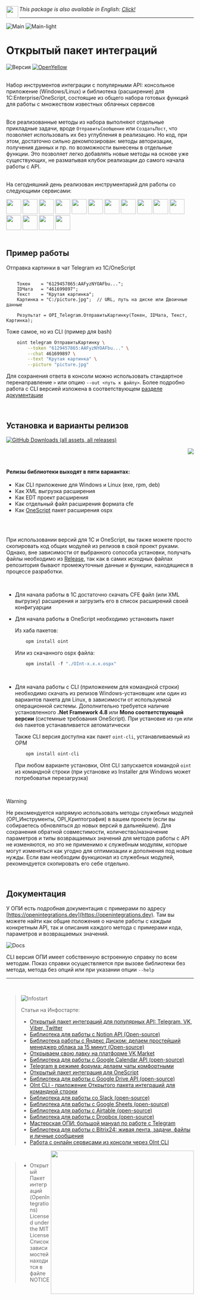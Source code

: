 
 <img src="https://github.com/Bayselonarrend/OpenIntegrations/raw/main/Media/eng.png?1" align="left" width="32"> *This package is also available in English: [Click!](https://github.com/Bayselonarrend/OpenIntegrations/blob/main/README_ENG.md)*

<hr>

![Main](https://github.com/Bayselonarrend/OpenIntegrations/raw/main/Media/main.gif#gh-dark-mode-only#gh-dark-mode-only)
![Main-light](https://github.com/Bayselonarrend/OpenIntegrations/raw/main/Media/main-light.gif#gh-light-mode-only)


# Открытый пакет интеграций

![Версия](https://img.shields.io/badge/Версия_1С-8.3.9-yellow)
[![OpenYellow](https://img.shields.io/endpoint?url=https://openyellow.org/data/badges/2/736878759.json)](https://openyellow.org/grid?data=top&repo=736878759)

<br>
Набор инструментов интеграции с популярными API: консольное приложение (Windows/Linux) и библиотека (расширение) для 1C:Enterprise/OneScript, состоящие из общего набора готовых функций для работы с множеством известных облачных сервисов<br>


<br>

Все реализованные методы из набора выполняют отдельные прикладные задачи, вроде `ОтправитьСообщение` или `СоздатьПост`, что позволяет использовать их без углубления в реализацию. Но код, при этом, достаточно сильно декомпозирован: методы авторизации, получения данных и пр. по возможности вынесены в отдельные функции. Это позволяет легко добавлять новые методы на основе уже существующих, не разматывая клубок реализации до самого начала работы с API. <br><br>

На сегодняшний день реализован инструментарий для работы со следующими сервисами:
<br>
  <div>
  <a href="https://openintegrations.dev/docs/Instructions/Telegram/"><img src="https://github.com/Bayselonarrend/OpenIntegrations/raw/main/Media/Telegram.png" width="40"></a>
  <a href="https://openintegrations.dev/docs/Instructions/Bitrix24/"><img src="https://github.com/Bayselonarrend/OpenIntegrations/raw/main/Media/Bitrix24.png?6" width="40"></a>
  <a href="https://openintegrations.dev/docs/Instructions/VK/"><img src="https://github.com/Bayselonarrend/OpenIntegrations/raw/main/Media/VK.png" width="40"></a>
  <a href="https://openintegrations.dev/docs/Instructions/VKTeams/"><img src="https://github.com/Bayselonarrend/OpenIntegrations/raw/main/Media/VKTeams.png" width="40"></a>
  <a href="https://openintegrations.dev/docs/Instructions/Viber/"><img src="https://github.com/Bayselonarrend/OpenIntegrations/raw/main/Media/Viber.png" width="40"></a>
   <a href="https://openintegrations.dev/docs/Instructions/Ozon/"><img src="https://github.com/Bayselonarrend/OpenIntegrations/raw/main/Media/Ozon.png" width="40"></a>
  <a href="https://openintegrations.dev/docs/Instructions/Twitter/"><img src="https://github.com/Bayselonarrend/OpenIntegrations/raw/main/Media/Twitter.png" width="40"></a>
  <a href="https://openintegrations.dev/docs/Instructions/Notion/"><img src="https://github.com/Bayselonarrend/OpenIntegrations/raw/main/Media/Notion.png" width="40"></a>
  <a href="https://openintegrations.dev/docs/Instructions/YandexDisk/"><img src="https://github.com/Bayselonarrend/OpenIntegrations/raw/main/Media/YandexDisk.png" width="40"></a>
  <a href="https://openintegrations.dev/docs/Instructions/GoogleCalendar/"><img src="https://github.com/Bayselonarrend/OpenIntegrations/raw/main/Media/GoogleCalendar.png" width="40"></a>
  <a href="https://openintegrations.dev/docs/Instructions/GoogleDrive/"><img src="https://github.com/Bayselonarrend/OpenIntegrations/raw/main/Media/GoogleDrive.png" width="40"></a>
  <a href="https://openintegrations.dev/docs/Instructions/GoogleSheets/"><img src="https://github.com/Bayselonarrend/OpenIntegrations/raw/main/Media/GoogleSheets.png" width="40"></a>
  <a href="https://openintegrations.dev/docs/Instructions/Slack/"><img src="https://github.com/Bayselonarrend/OpenIntegrations/raw/main/Media/Slack.png" width="40"></a>
  <a href="https://openintegrations.dev/docs/Instructions/Airtable/"><img src="https://github.com/Bayselonarrend/OpenIntegrations/raw/main/Media/Airtable.png?6" width="40"></a>
  <a href="https://openintegrations.dev/docs/Instructions/Dropbox/"><img src="https://github.com/Bayselonarrend/OpenIntegrations/raw/main/Media/Dropbox.png?6" width="40"></a>
  
</div> 
<br>

## Пример работы

Отправка картинки в чат Telegram из 1С/OneScript

```bsl

    Токен    = "6129457865:AAFyzNYOAFbu...";
    IDЧата   = "461699897";
    Текст    = "Крутая картинка";
    Картинка = "C:/picture.jpg";  // URL, путь на диске или Двоичные данные

    Результат = OPI_Telegram.ОтправитьКартинку(Токен, IDЧата, Текст, Картинка);

```

Тоже самое, но из CLI (пример для bash)

```bash
    oint telegram ОтправитьКартинку \
        --token "6129457865:AAFyzNYOAFbu..." \
        --chat 461699897 \
        --text "Крутая картинка" \
        --picture "picture.jpg"
```

Для сохранения ответа в консоли можно использовать стандартное перенаправление `>` или опцию `--out <путь к файлу>`. Более подробно работа с CLI версией изложена в соответствующем [разделе документации](https://openintegrations.dev/docs/Start/CLI_version)

<br>
 
## Установка и варианты релизов ##

[![GitHub Downloads (all assets, all releases)](https://img.shields.io/github/downloads/bayselonarrend/OpenIntegrations/total?logo=github)](https://github.com/Bayselonarrend/OpenIntegrations/releases/latest)

<img src="https://github.com/Bayselonarrend/OpenIntegrations/raw/main/Media/icons.png" align="right">

<br><br>

#### Релизы библиотеки выходят в пяти вариантах:
- Как CLI приложение для Windows и Linux (exe, rpm, deb)
- Как XML выгрузка расширения
- Как EDT проект расширения
- Как отдельный файл расширения формата cfe
- Как [OneScript](https://github.com/EvilBeaver/OneScript) пакет расширения ospx

<br/><br>

При использовании версий для 1С и OneScript, вы также можете просто скопировать код общих модулей из релизов в свой проект руками. Однако, вне зависимости от выбранного сопособа установки, получать файлы необходимо из [Release](https://github.com/Bayselonarrend/OpenIntegrations/releases/latest), так как в самих исходных файлах репозитория бывают промежуточные данные и функции, находящиеся в процессе разработки.

<br/>

+ Для начала работы в 1С достаточно скачать CFE файл (или XML выгрузку) расширения и загрузить его в список расширений своей конфигуарции <br>
+ Для начала работы в OneScript необходимо установить пакет

   Из хаба пакетов:
   ```powershell
       opm install oint
   ```

   Или из скачанного ospx файла:
   ```powershell
       opm install -f "./OInt-x.x.x.ospx"
   ```
<br>

+ Для начала работы с CLI (приложением для командной строки) необходимо скачать из релизов Windows-установщик или один из вариантов пакета для Linux, в зависимости от используемой операционной системы. Дополнительно требуется наличие установленного **.Net Framework 4.8** или **Mono соответствующей версии** (системные требования OneScript). При установке из `rpm` или `deb` пакетов устанавливается автоматически

   Также CLI версия доступна как пакет `oint-cli`, устанавливаемый из OPM 
   ```powershell
       opm install oint-cli
   ```


   При любом варианте установки, OInt CLI запускается командой `oint` из командной строки (при установке из Installer для Windows может потребоватья перезагрузка)

<br/>
 
>[!WARNING]
>Не рекомендуется напрямую использовать методы служебных модулей (OPI_Инструменты, OPI_Криптография) в вашем проекте (если вы собираетесь обновляться до новых версий в дальнейшем). Для сохранения обратной совместимости, количество/назначение параметров и типы возвращаемых значений для методов работы с API не изменяются, но это не применимо к служебным модулям, которые могут изменяться как угодно для оптимизации и дополнения под новые нужды. Если вам необходим функционал из служебных модулей, рекомендуется скопировать его себе отдельно.
<br/>


## Документация ##

У ОПИ есть подробная документация с примерами по адресу [https://openintegrations.dev](https://openintegrations.dev). Там вы можете найти как общие положения о начале работы с каждым конкретным API, так и описания каждого метода с примерами кода, параметров и возвращаемых значений.

![Docs](https://github.com/Bayselonarrend/OpenIntegrations/raw/main/Media/docs.png?4)

CLI версия ОПИ имеет собственную встроенную справку по всем методам. Показ справки осуществляется при вызове библиотеки без метода, метода без опций или при указании опции `--help`

___
<br>

>![Infostart](https://github.com/Bayselonarrend/TelegramEnterprise/raw/main/infostart.svg)
>
>Статьи на Инфостарте:<br>
>- [Открытый пакет интеграций для популярных API: Telegram, VK, Viber, Twitter](https://infostart.ru/1c/articles/2016164/)<br>
>- [Библиотека для работы с Notion API (Open-source)](https://infostart.ru/1c/articles/2022254/)<br>
>- [Библиотека работы с Яндекс Диском: делаем простейший менеджер облака за 15 минут (Open-source)](https://infostart.ru/1c/articles/2038960/)<br>
>- [Открываем свою лавку на платформе VK Market](https://infostart.ru/public/2043994/)<br>
>- [Библиотека для работы с Google Calendar API (open-source)](https://infostart.ru/1c/articles/2049575/)<br>
>- [Telegram в режиме форума: делаем чаты комфортными](https://infostart.ru/1c/articles/2055811/)<br>
>- [Открытый пакет интеграция для OneScript](https://infostart.ru/1c/articles/2060307/)<br>
>- [Библиотека для работы с Google Drive API (open-source)](https://infostart.ru/1c/articles/2066469/)<br>
>- [OInt CLI - приложение Открытого пакета интеграций для командной строки](https://infostart.ru/1c/articles/2074205/)<br>
>- [Библиотека для работы со Slack (open-source)](https://infostart.ru/1c/articles/2099282/)<br>
>- [Библиотека для работы с Google Sheets (open-source)](https://infostart.ru/1c/articles/2102248/)<br>
>- [Библиотека для работы с Airtable (open-source)](https://infostart.ru/1c/articles/2106649/)<br>
>- [Библиотека для работы с Dropbox (open-source)](https://infostart.ru/1c/articles/2123857/)<br>
>- [Мастерская ОПИ: большой мануал по работе с Telegram](https://infostart.ru/1c/articles/2135517/)<br>
>- [Библиотека для работы с Bitrix24: живая лента, задачи, файлы и личные сообщения](https://infostart.ru/1c/articles/2148213/)<br>
>- [Работа с онлайн сервисами из консоли через OInt CLI](https://infostart.ru/1c/articles/2159665/)<br>

<img src="https://github.com/Bayselonarrend/OpenIntegrations/raw/main/Media/heartnstar.png?1" align="right" width="384">

<br>

>- Открытый Пакет интеграций (OpenIntegrations)<br>
>Licensed under the MIT License<br>
>Список зависимостей находится в файле NOTICE<br>
